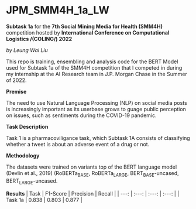 # JPM_SMM4H_1a_LW

**Subtask 1a** for the **7th Social Mining Media for Health (SMM4H)** competition hosted by **International Conference on Computational Logistics /(COLING/) 2022**

_by Leung Wai Liu_

This repo is training, ensembling and analysis code for the BERT Model used for Subtask 1a of the SMM4H competition that I competed in during my internship at the AI Research team in J.P. Morgan Chase in the Summer of 2022. 


**Premise**

The need to use Natural Language Processing \(NLP\) on social media posts is increasingly important as its userbase grows to guage public perception on issues, such as sentiments during the COVID-19 pandemic. 


**Task Description**

Task 1 is a pharmacoviligance task, which Subtask 1A consists of classifying whether a tweet is about an adverse event of a drug or not. 


**Methodology**

The datasets were trained on variants top of the BERT language model \(Devlin et al., 2019\) (RoBERTa<sub>BASE</sub>, RoBERTa<sub>LARGE</sub>, BERT<sub>BASE</sub>-uncased, BERT<sub>LARGE</sub>-uncased. 

**Results**
| Task | F1-Score | Precision | Recall | 
| ---: | :---: | :---: | :---: |
| Task 1a | 0.838 | 0.803 | 0.877 | 

